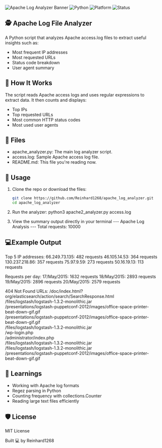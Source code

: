 ![Apache Log Analyzer Banner](A_banner_with_the_title_"Apache_Log_Analyzer"_is_d.png)
![Python](https://img.shields.io/badge/Python-3.13-blue)
![Platform](https://img.shields.io/badge/Platform-Kali%20%7C%20Ubuntu-brightgreen)
![Status](https://img.shields.io/badge/Status-Active-success)

## 🕵️ Apache Log File Analyzer

A Python script that analyzes Apache access.log files to extract useful insights such as:
- Most frequent IP addresses
- Most requested URLs
- Status code breakdown
- User agent summary

## 🔧 How It Works
The script reads Apache access logs and uses regular expressions to extract data. It then counts and displays:
- Top IPs
- Top requested URLs
- Most common HTTP status codes
- Most used user agents

## 📂 Files
- apache_analyzer.py: The main log analyzer script.
- access.log: Sample Apache access log file.
- README.md: This file you're reading now.

## 🚀 Usage

1. Clone the repo or download the files:
   ```bash
   git clone https://github.com/Reinhard1268/apache_log_analyzer.git
   cd apache_log_analyzer

2.  Run the analyzer:
python3 apache2_analyzer.py access.log

3. View the summary output directly in your terminal
--- Apache Log Analysis ---
Total requests: 10000

## 💻Example Output
Top 5 IP addresses:
66.249.73.135: 482 requests
46.105.14.53: 364 requests
130.237.218.86: 357 requests
75.97.9.59: 273 requests
50.16.19.13: 113 requests

Requests per day:
17/May/2015: 1632 requests
18/May/2015: 2893 requests
19/May/2015: 2896 requests
20/May/2015: 2579 requests

404 Not Found URLs:
/doc/index.html?org/elasticsearch/action/search/SearchResponse.html                                                                                                                          
/files/logstash/logstash-1.3.2-monolithic.jar                                                                                                                                                
/presentations/logstash-puppetconf-2012/images/office-space-printer-beat-down-gif.gif                                                                                                        
/presentations/logstash-puppetconf-2012/images/office-space-printer-beat-down-gif.gif                                                                                                        
/files/logstash/logstash-1.3.2-monolithic.jar                                                                                                                                                
/wp-login.php                                                                                                                                                                                
/administrator/index.php                                                                                                                                                                     
/files/logstash/logstash-1.3.2-monolithic.jar                                                                                                                                                
/files/logstash/logstash-1.3.2-monolithic.jar                                                                                                                                                
/presentations/logstash-puppetconf-2012/images/office-space-printer-beat-down-gif.gif                                                                                                        
                                                                                       

## 🧠 Learnings
-  Working with Apache log formats
-  Regez parsing in Python
-  Counting frequency with collections.Counter
-  Reading large text files efficiently

## 🛡️ License
 
   MIT License

Built 💻 by Reinhard1268

